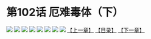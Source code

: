 # 第102话 厄难毒体（下）
![](https://mhpic.xiaomingtaiji.net/comic/D/斗破苍穹拆分版/102话/1.jpg-zymk.middle.webp)
![](https://mhpic.xiaomingtaiji.net/comic/D/斗破苍穹拆分版/102话/2.jpg-zymk.middle.webp)
![](https://mhpic.xiaomingtaiji.net/comic/D/斗破苍穹拆分版/102话/3.jpg-zymk.middle.webp)
![](https://mhpic.xiaomingtaiji.net/comic/D/斗破苍穹拆分版/102话/4.jpg-zymk.middle.webp)
![](https://mhpic.xiaomingtaiji.net/comic/D/斗破苍穹拆分版/102话/5.jpg-zymk.middle.webp)
![](https://mhpic.xiaomingtaiji.net/comic/D/斗破苍穹拆分版/102话/6.jpg-zymk.middle.webp)
![](https://mhpic.xiaomingtaiji.net/comic/D/斗破苍穹拆分版/102话/7.jpg-zymk.middle.webp)
![](https://mhpic.xiaomingtaiji.net/comic/D/斗破苍穹拆分版/102话/8.jpg-zymk.middle.webp)
[【上一章】](./101.md)
[【目录】](./READMD.md)
[【下一章】](./103.md)
